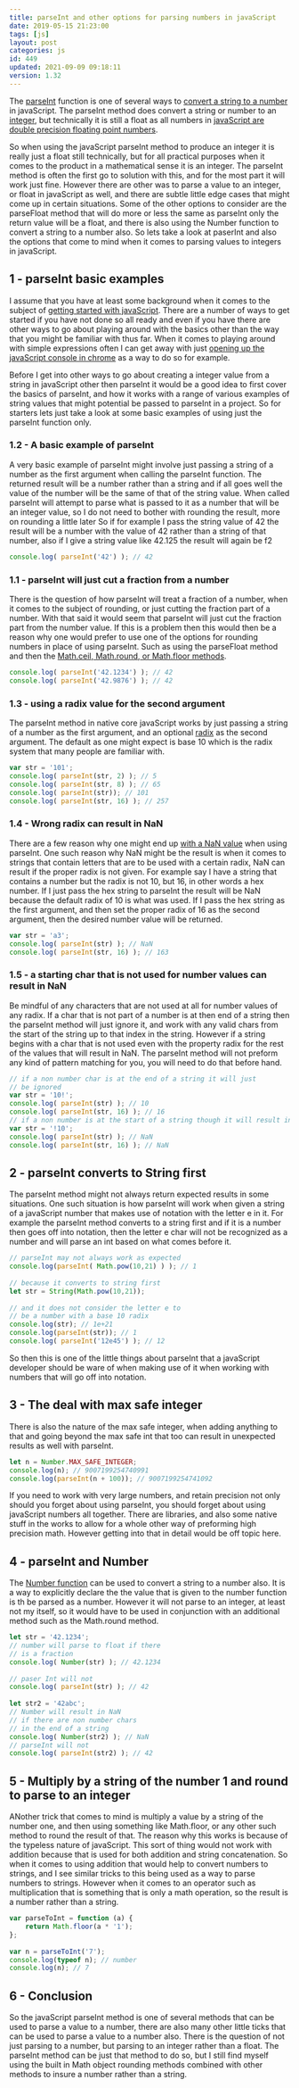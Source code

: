 ```yaml
---
title: parseInt and other options for parsing numbers in javaScript
date: 2019-05-15 21:23:00
tags: [js]
layout: post
categories: js
id: 449
updated: 2021-09-09 09:18:11
version: 1.32
---
```


The [parseInt](https://developer.mozilla.org/en-US/docs/Web/JavaScript/Reference/Global_Objects/parseInt) function is one of several ways to [convert a string to a number](https://www.geeksforgeeks.org/javascript-parseint-with-examples/) in javaScript. The parseInt method does convert a string or number to an [integer](https://en.wikipedia.org/wiki/Integer), but technically it is still a float as all numbers in [javaScript are double precision floating point numbers](https://en.wikipedia.org/wiki/IEEE_754).

So when using the javaScript parseInt method to produce an integer it is really just a float still technically, but for all practical purposes when it comes to the product in a mathematical sense it is an integer. The parseInt method is often the first go to solution with this, and for the most part it will work just fine. However there are other was to parse a value to an integer, or float in javaScript as well, and there are subtle little edge cases that might come up in certain situations. Some of the other options to consider are the parseFloat method that will do more or less the same as parseInt only the return value will be a float, and there is also using the Number function to convert a string to a number also. So lets take a look at paserInt and also the options that come to mind when it comes to parsing values to integers in javaScript.

<!-- more -->

## 1 - parseInt basic examples

I assume that you have at least some background when it comes to the subject of [getting started with javaScript](/2018/11/27/js-getting-started/). There are a number of ways to get started if you have not done so all ready and even if you have there are other ways to go about playing around with the basics other than the way that you might be familiar with thus far. When it comes to playing around with simple expressions often I can get away with just [opening up the javaScript console in chrome](/2019/07/29/js-getting-started-javascript-console/) as a way to do so for example.

Before I get into other ways to go about creating a integer value from a string in javaScript other then parseInt it would be a good idea to first cover the basics of parseInt, and how it works with a range of various examples of string values that might potential be passed to parseInt in a project. So for starters lets just take a look at some basic examples of using just the parseInt function only.

### 1.2 - A basic example of parseInt

A very basic example of parseInt might involve just passing a string of a number as the first argument when calling the parseInt function. The returned result will be a number rather than a string and if all goes well the value of the number will be the same of that of the string value. When called parseInt will attempt to parse what is passed to it as a number that will be an integer value, so I do not need to bother with rounding the result, more on rounding a little later So if for example I pass the string value of 42 the result will be a number with the value of 42 rather than a string of that number, also if I give a string value like 42.125 the result will again be f2

```js
console.log( parseInt('42') ); // 42
```

### 1.1 - parseInt will just cut a fraction from a number

There is the question of how parseInt will treat a fraction of a number, when it comes to the subject of rounding, or just cutting the fraction part of a number. With that said it would seem that parseInt will just cut the fraction part from the number value. If this is a problem then this would then be a reason why one would prefer to use one of the options for rounding numbers in place of using parseInt. Such as using the parseFloat method and then the [Math.ceil, Math.round, or Math.floor methods](/2020/06/15/js-math-round/).

```js
console.log( parseInt('42.1234') ); // 42
console.log( parseInt('42.9876') ); // 42
```

### 1.3 - using a radix value for the second argument

The parseInt method in native core javaScript works by just passing a string of a number as the first argument, and an optional [radix](https://en.wiktionary.org/wiki/radix) as the second argument. The default as one might expect is base 10 which is the radix system that many people are familiar with.

```js
var str = '101';
console.log( parseInt(str, 2) ); // 5
console.log( parseInt(str, 8) ); // 65
console.log( parseInt(str)); // 101
console.log( parseInt(str, 16) ); // 257
```

### 1.4 - Wrong radix can result in NaN

There are a few reason why one might end up [with a NaN value](/2017/09/23/js-nan/) when using parseInt. One such reason why NaN might be the result is when it comes to strings that contain letters that are to be used with a certain radix, NaN can result if the proper radix is not given. For example say I have a string that contains a number but the radix is not 10, but 16, in other words a hex number. If I just pass the hex string to parseInt the result will be NaN because the default radix of 10 is what was used. If I pass the hex string as the first argument, and then set the proper radix of 16 as the second argument, then the desired number value will be returned.

```js
var str = 'a3';
console.log( parseInt(str) ); // NaN
console.log( parseInt(str, 16) ); // 163
```

### 1.5 - a starting char that is not used for number values can result in NaN

Be mindful of any characters  that are not used at all for number values of any radix. If a char that is not part of a number is at then end of a string then the parseInt method will just ignore it, and work with any valid chars from the start of the string up to that index in the string. However if a string begins with a char that is not used even with the property radix for the rest of the values that will result in NaN. The parseInt method will not preform any kind of pattern matching for you, you will need to do that before hand.

```js
// if a non number char is at the end of a string it will just
// be ignored
var str = '10!';
console.log( parseInt(str) ); // 10
console.log( parseInt(str, 16) ); // 16
// if a non number is at the start of a string though it will result in NaN
var str = '!10';
console.log( parseInt(str) ); // NaN
console.log( parseInt(str, 16) ); // NaN

```

## 2 - parseInt converts to String first

The parseInt method might not always return expected results in some situations. One such situation is how parseInt will work when given a string of a javaScript number that makes use of notation with the letter e in it. For example the parseInt method converts to a string first and if it is a number then goes off into notation, then the letter e char will not be recognized as a number and will parse an int based on what comes before it.

```js
// parseInt may not always work as expected
console.log(parseInt( Math.pow(10,21) ) ); // 1
 
// because it converts to string first
let str = String(Math.pow(10,21));
 
// and it does not consider the letter e to 
// be a number with a base 10 radix
console.log(str); // 1e+21
console.log(parseInt(str)); // 1
console.log( parseInt('12e45') ); // 12
```

So then this is one of the little things about parseInt that a javaScript developer should be ware of when making use of it when working with numbers that will go off into notation.

## 3 - The deal with max safe integer

There is also the nature of the max safe integer, when adding anything to that and going beyond the max safe int that too can result in unexpected results as well with parseInt.

```js
let n = Number.MAX_SAFE_INTEGER;
console.log(n); // 9007199254740991
console.log(parseInt(n + 100)); // 9007199254741092
```

If you need to work with very large numbers, and retain precision not only should you forget about using parseInt, you should forget about using javaScript numbers all together. There are libraries, and also some native stuff in the works to allow for a whole other way of preforming high precision math. However getting into that in detail would be off topic here.

## 4 - parseInt and Number

The [Number function](https://developer.mozilla.org/en-US/docs/Web/JavaScript/Reference/Global_Objects/Number) can be used to convert a string to a number also. It is a way to explicitly declare the the value that is given to the number function is th be parsed as a number. However it will not parse to an integer, at least not my itself, so it would have to be used in conjunction with an additional method such as the Math.round method.

```js
let str = '42.1234';
// number will parse to float if there
// is a fraction
console.log( Number(str) ); // 42.1234
 
// paser Int will not
console.log( parseInt(str) ); // 42
 
let str2 = '42abc';
// Number will result in NaN
// if there are non number chars
// in the end of a string
console.log( Number(str2) ); // NaN
// parseInt will not
console.log( parseInt(str2) ); // 42
```

## 5 - Multiply by a string of the number 1 and round to parse to an integer

ANother trick that comes to mind is multiply a value by a string of the number one, and then using something like Math.floor, or any other such method to round the result of that. The reason why this works is because of the typeless nature of javaScript. This sort of thing would not work with addition because that is used for both addition and string concatenation. So when it comes to using addition that would help to convert numbers to strings, and I see similar tricks to this being used as a way to parse numbers to strings. However when it comes to an operator such as multiplication that is something that is only a math operation, so the result is a number rather than a string.

```js
var parseToInt = function (a) {
    return Math.floor(a * '1');
};
 
var n = parseToInt('7');
console.log(typeof n); // number
console.log(n); // 7
```

## 6 - Conclusion

So the javaScript parseInt method is one of several methods that can be used to parse a value to a number, there are also many other little ticks that can be used to parse a value to a number also. There is the question of not just parsing to a number, but parsing to an integer rather than a float. The parseInt method can be just that method to do so, but I still find myself using the built in Math object rounding methods combined with other methods to insure a number rather than a string.